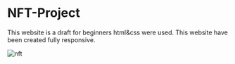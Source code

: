 # NFT-Project
This website is a draft for beginners
html&css were used. This website have been created fully responsive.

![nft](https://user-images.githubusercontent.com/129686823/231565646-b9fc6186-65d5-4a3b-9410-f9be015e140b.gif)
